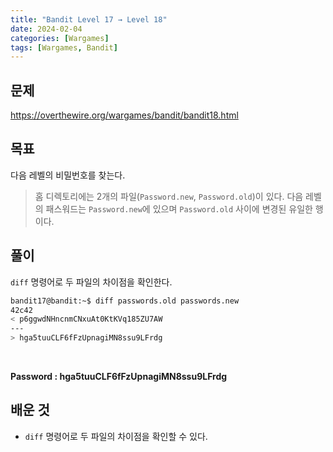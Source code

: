 ```yaml
---
title: "Bandit Level 17 → Level 18"
date: 2024-02-04
categories: [Wargames]
tags: [Wargames, Bandit]
---
```


## 문제
<https://overthewire.org/wargames/bandit/bandit18.html>

## 목표
다음 레벨의 비밀번호를 찾는다.
> 홈 디렉토리에는 2개의 파일(`Password.new`, `Password.old`)이 있다. 다음 레벨의 패스워드는 `Password.new`에 있으며 `Password.old` 사이에 변경된 유일한 행이다.

## 풀이

`diff` 명령어로 두 파일의 차이점을 확인한다.

```sh
bandit17@bandit:~$ diff passwords.old passwords.new
42c42
< p6ggwdNHncnmCNxuAt0KtKVq185ZU7AW
---
> hga5tuuCLF6fFzUpnagiMN8ssu9LFrdg
```  

&nbsp;  

**Password : hga5tuuCLF6fFzUpnagiMN8ssu9LFrdg**

## 배운 것
- `diff` 명령어로 두 파일의 차이점을 확인할 수 있다.